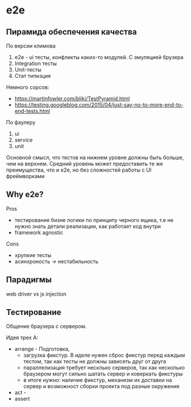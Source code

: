 # e2e

## Пирамида обеспечения качества

По версии климова
1. e2e - ui тесты, конфликты каких-то модулей. С эмуляцией брузера
2. Integration тесты
3. Unit-тесты
4. Стат типизция

Немного сорсов:

- https://martinfowler.com/bliki/TestPyramid.html
- https://testing.googleblog.com/2015/04/just-say-no-to-more-end-to-end-tests.html

По фаулеру

1. ui
2. service
3. unit

Основной смысл, что тестов на нижнем уровне должны быть больше, чем на верхнем. Средний уровень может предоставить те же преимущества, что и  e2e, но без сложностей работы c UI фреймворками

## Why e2e?

Pros
- тестирование бизне логики по принципу черного ящика, т.е не нужно знать детали реализации, как работает код внутри
- framework agnostic

Cons
- хрупкие тесты
- асинхроность -> нестабильность

## Парадигмы

web driver vs js injection

## Тестирование

Общение браузера с сервером.

Идея трех A: 
- arrange - Подготовка, 
  - загрузка фикстур. В иделе нужен сброс фикстур перед каждым тестом, так как тесты не должны зависеть друг от друга
  - параллелизация требует несклько серверов, так как несколько браузером могут сильно шатать сервер и коверкать фикстуры
  - в итоге нужно: наличие фикстур, механизм их доставки на сервер и возможност сборки проекта под разные окружения
- act -
- assert